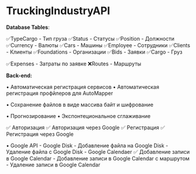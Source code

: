 # TruckingIndustryAPI

**Database Tables**:

✅TypeCargo - Тип груза
✅Status - Статусы
✅Position - Должности
✅Currency - Валюты
✅Cars - Машины
✅Employee - Сотрудники
✅Clients - Клиенты
✅Foundations - Организации
✅Bids - Заявки
✅Cargo - Груз

✅Expenses - Затраты по заявке
❌Routes - Маршруты

**Back-end:**

• Автоматическая регистрация сервисов
• Автоматическая регистрация профйлеров для AutoMapper

• Сохранение файлов в виде массива байт и шифрование

• Прогнозирование 
	• Экспонтециональное сглаживание

✅ Авторизация
	✅ Авторизация через Google
✅ Регистрация
	✅ Регистрация через Google

• Google API
	- Google Disk
		- Добавление файла на Google Disk
		- Удаление файла с Google Disk
	- Google Calendaer
	 	✅ Добавление записи в Google Calendar
		- Добавление записи в Google Calendar с маршрутом 
		- Удаление записи в Google Calendar


